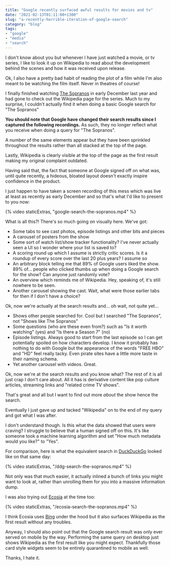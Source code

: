 ```yaml
---
title: "Google recently surfaced awful results for movies and tv"
date: "2021-02-13T01:11:00+1300"
slug: "a-recently-horrible-iteration-of-google-search"
category: "blog"
tags:
- "google"
- "media"
- "search"
---
```


I don't know about you but whenever I have just watched a movie, or tv series, I like to look it up on Wikipedia to read about the development behind the scenes and how it was received upon release.

Ok, I also have a pretty bad habit of reading the plot of a film while I'm also meant to be watching the film itself. Never in theatres of course!

I finally finished watching [The Sopranos](https://en.wikipedia.org/wiki/The_Sopranos) in early December last year and had gone to check out the Wikipedia page for the series. Much to my surprise, I couldn't actually find it when doing a basic Google search for "The Sopranos"

**You should note that Google have changed their search results since I captured the following recordings.** As such, they no longer reflect what you receive when doing a query for "The Sopranos".

A number of the same elements appear but they have been sprinkled throughout the results rather than all stacked at the top of the page.

Lastly, Wikipedia is clearly visible at the top of the page as the first result making my original complaint outdated.

Having said that, the fact that someone at Google signed off on what was, until quite recently, a hideous, bloated layout doesn't exactly inspire confidence in the product.

I just happen to have taken a screen recording of this mess which was live at least as recently as early December and so that's what I'd like to present to you now:

{% video staticExtras, "google-search-the-sopranos.mp4" %}

What is all this?! There's so much going on visually here. We've got:

* Some tabs to see cast photos, episode listings and other bits and pieces
* A carousel of posters from the show
* Some sort of watch list/show tracker functionality? I've never actually seen a UI so I wonder where your list is saved to?
* A scoring round up which I assume is strictly critic scores. Is it a roundup of every score over the last 20 plus years? I assume so
* An arbitrary block telling me that 89% of Google users liked the show. 89% of... people who clicked thumbs up when doing a Google search for the show? Can anyone just randomly vote?
* An overview which reminds me of Wikipedia. Hey, speaking of, it's still nowhere to be seen.
* Another carousel showing the cast. Wait, what were those earlier tabs for then if I don't have a choice?

Ok, now we're actually at the search results and... oh wait, not quite yet...

* Shows other people searched for. Cool but I searched "The Sopranos", not "Shows like The Sopranos"
* Some questions (who are these even from?) such as "Is it worth watching" (yes) and "Is there a Season 7" (no)
* Episode listings. Always good to start from the last episode so I can get potentially spoiled on how characters develop. I know it probably has nothing to do with Google but the appearance of the words "FREE HBO" and "HD" feel really tacky. Even pirate sites have a little more taste in their naming schema.
* Yet another carousel with videos. Great.

Ok, now we're at the search results and you know what? The rest of it is all just crap I don't care about. All it has is derivative content like pop culture articles, streaming links and "related crime TV shows".

That's great and all but I want to find out more *about* the show hence the search.

Eventually I just gave up and tacked "Wikipedia" on to the end of my query and got what I was after.

I don't understand though. Is this what the data showed that users were craving? I struggle to believe that a human signed off on this. It's like someone took a machine learning algorithm and set "How much metadata would you like?" to "Yes".

For comparison, here is what the equivalent search in [DuckDuckGo](https://duckduckgo.com) looked like on that same day:

{% video staticExtras, "/ddg-search-the-sopranos.mp4" %}

Not only was that much easier, it actually inlined a bunch of links you might want to look at, rather than unrolling them for you into a massive information dump.

I was also trying out [Ecosia](https://www.ecosia.org) at the time too:

{% video staticExtras, "/ecosia-search-the-sopranos.mp4" %}

I think Ecosia uses [Bing](https://bing.com) under the hood but it also surfaces Wikipedia as the first result without any troubles.

Anyway, I should also point out that the Google search result was only ever served on mobile by the way. Performing the same query on desktop just shows Wikipedia as the first result like you might expect. Thankfully those card style widgets seem to be entirely quarantined to mobile as well.

Thanks, I hate it.
